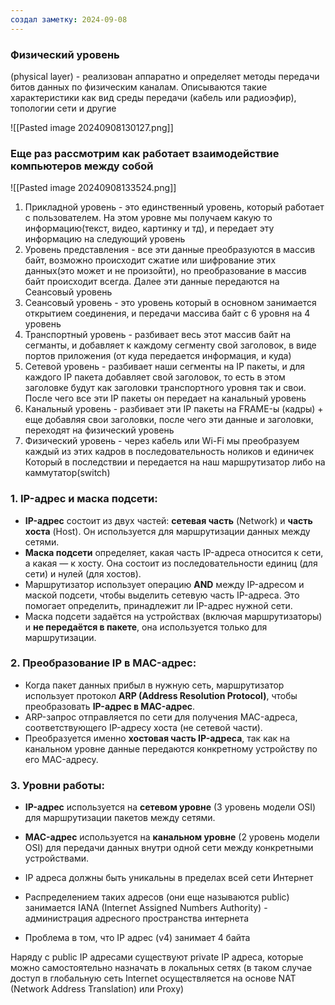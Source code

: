 ```yaml
---
создал заметку: 2024-09-08
---
```

### Физический уровень
(physical layer) - реализован аппаратно и
определяет методы передачи битов данных по физическим
каналам.
Описываются такие характеристики как вид среды передачи
(кабель или радиоэфир), топологии сети и другие

![[Pasted image 20240908130127.png]]

### Еще раз рассмотрим как работает взаимодействие компьютеров между собой

![[Pasted image 20240908133524.png]]

1) Прикладной уровень - это единственный уровень, который работает с пользователем. На этом уровне мы получаем какую то информацию(текст, видео, картинку и тд), и передает эту информацию на следующий уровень
2) Уровень представления - все эти данные преобразуются в массив байт, возможно происходит сжатие или шифрование этих данных(это может и не произойти), но преобразование в массив байт происходит всегда. Далее эти данные передаются на Сеансовый уровень
3) Сеансовый уровень - это уровень который в основном занимается открытием соединения, и передачи массива байт с 6 уровня на 4 уровень
4) Транспортный уровень - разбивает весь этот массив байт на сегманты, и добавляет к каждому сегменту свой заголовок, в виде портов приложения (от куда передается информация, и куда)
5) Сетевой уровень - разбивает наши сегменты на IP пакеты, и для каждого IP пакета добавляет свой заголовок, то есть в этом заголовке будут как заголовки транспортного уровня так и свои. После чего все эти IP пакеты он передает на канальный уровень
6) Канальный уровень - разбивает эти IP пакеты на FRAME-ы (кадры) + еще добавляя свои заголовки, после чего эти данные и заголовки, переходят на физический уровень
7) Физический уровень - через кабель или Wi-Fi мы преобразуем каждый из этих кадров в последовательность ноликов и единичек
Который в последствии и передается на наш маршрутизатор либо на каммутатор(switch)

### 1. **IP-адрес и маска подсети**:
- **IP-адрес** состоит из двух частей: **сетевая часть** (Network) и **часть хоста** (Host). Он используется для маршрутизации данных между сетями.
- **Маска подсети** определяет, какая часть IP-адреса относится к сети, а какая — к хосту. Она состоит из последовательности единиц (для сети) и нулей (для хостов).
- Маршрутизатор использует операцию **AND** между IP-адресом и маской подсети, чтобы выделить сетевую часть IP-адреса. Это помогает определить, принадлежит ли IP-адрес нужной сети.
- Маска подсети задаётся на устройствах (включая маршрутизаторы) и **не передаётся в пакете**, она используется только для маршрутизации.

### 2. **Преобразование IP в MAC-адрес**:
- Когда пакет данных прибыл в нужную сеть, маршрутизатор использует протокол **ARP (Address Resolution Protocol)**, чтобы преобразовать **IP-адрес в MAC-адрес**.
- ARP-запрос отправляется по сети для получения MAC-адреса, соответствующего IP-адресу хоста (не сетевой части).
- Преобразуется именно **хостовая часть IP-адреса**, так как на канальном уровне данные передаются конкретному устройству по его MAC-адресу.
  
### 3. **Уровни работы**:
- **IP-адрес** используется на **сетевом уровне** (3 уровень модели OSI) для маршрутизации пакетов между сетями.
- **MAC-адрес** используется на **канальном уровне** (2 уровень модели OSI) для передачи данных внутри одной сети между конкретными устройствами.


- IP адреса должны быть уникальны в пределах всей сети
  Интернет
- Распределением таких адресов (они еще называются public)
  занимается IANA (Internet Assigned Numbers Authority) -
  администрация адресного пространства интернета
- Проблема в том, что IP адрес (v4) занимает 4 байта

Наряду с public IP адресами существуют private IP адреса, которые
можно самостоятельно назначать в локальных сетях (в таком
случае доступ в глобальную сеть Internet осуществляется на
основе NAT (Network Address Translation) или Proxy)